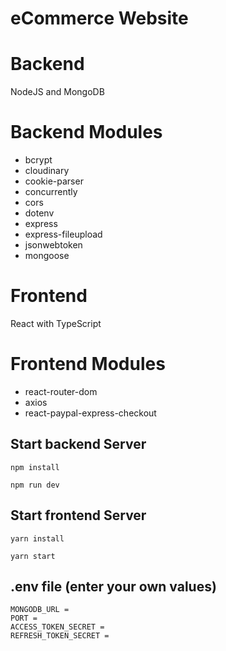 # eCommerce Website
# Backend 
NodeJS and MongoDB

# Backend Modules
* bcrypt 
* cloudinary 
* cookie-parser 
* concurrently 
* cors 
* dotenv 
* express 
* express-fileupload 
* jsonwebtoken 
* mongoose

# Frontend
React with TypeScript

# Frontend Modules
* react-router-dom 
* axios 
* react-paypal-express-checkout

## Start backend Server
`npm install`

`npm run dev`

## Start frontend Server
`yarn install`

`yarn start`

## .env file (enter your own values)
```
MONGODB_URL = 
PORT = 
ACCESS_TOKEN_SECRET = 
REFRESH_TOKEN_SECRET =
```